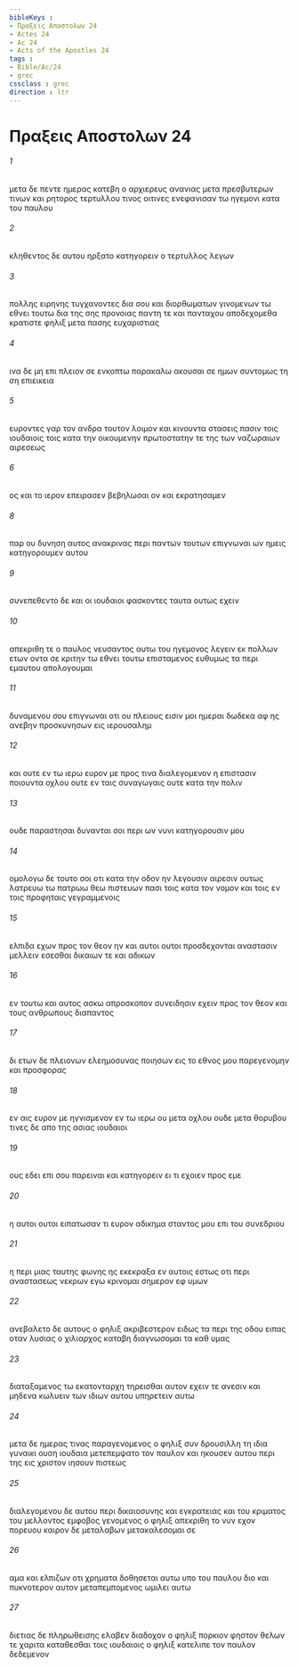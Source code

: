 ```yaml
---
bibleKeys : 
- Πραξεις Aποστολων 24
- Actes 24
- Ac 24
- Acts of the Apostles 24
tags : 
- Bible/Ac/24
- grec
cssclass : grec
direction : ltr
---
```


# Πραξεις Aποστολων 24

###### 1
μετα δε πεντε ημερας κατεβη ο αρχιερευς ανανιας μετα πρεσβυτερων τινων και ρητορος τερτυλλου τινος οιτινες ενεφανισαν τω ηγεμονι κατα του παυλου
###### 2
κληθεντος δε αυτου ηρξατο κατηγορειν ο τερτυλλος λεγων
###### 3
πολλης ειρηνης τυγχανοντες δια σου και διορθωματων γινομενων τω εθνει τουτω δια της σης προνοιας παντη τε και πανταχου αποδεχομεθα κρατιστε φηλιξ μετα πασης ευχαριστιας
###### 4
ινα δε μη επι πλειον σε ενκοπτω παρακαλω ακουσαι σε ημων συντομως τη ση επιεικεια
###### 5
ευροντες γαρ τον ανδρα τουτον λοιμον και κινουντα στασεις πασιν τοις ιουδαιοις τοις κατα την οικουμενην πρωτοστατην τε της των ναζωραιων αιρεσεως
###### 6
ος και το ιερον επειρασεν βεβηλωσαι ον και εκρατησαμεν
###### 8
παρ ου δυνηση αυτος ανακρινας περι παντων τουτων επιγνωναι ων ημεις κατηγορουμεν αυτου
###### 9
συνεπεθεντο δε και οι ιουδαιοι φασκοντες ταυτα ουτως εχειν
###### 10
απεκριθη τε ο παυλος νευσαντος αυτω του ηγεμονος λεγειν εκ πολλων ετων οντα σε κριτην τω εθνει τουτω επισταμενος ευθυμως τα περι εμαυτου απολογουμαι
###### 11
δυναμενου σου επιγνωναι οτι ου πλειους εισιν μοι ημεραι δωδεκα αφ ης ανεβην προσκυνησων εις ιερουσαλημ
###### 12
και ουτε εν τω ιερω ευρον με προς τινα διαλεγομενον η επιστασιν ποιουντα οχλου ουτε εν ταις συναγωγαις ουτε κατα την πολιν
###### 13
ουδε παραστησαι δυνανται σοι περι ων νυνι κατηγορουσιν μου
###### 14
ομολογω δε τουτο σοι οτι κατα την οδον ην λεγουσιν αιρεσιν ουτως λατρευω τω πατρωω θεω πιστευων πασι τοις κατα τον νομον και τοις εν τοις προφηταις γεγραμμενοις
###### 15
ελπιδα εχων προς τον θεον ην και αυτοι ουτοι προσδεχονται αναστασιν μελλειν εσεσθαι δικαιων τε και αδικων
###### 16
εν τουτω και αυτος ασκω απροσκοπον συνειδησιν εχειν προς τον θεον και τους ανθρωπους διαπαντος
###### 17
δι ετων δε πλειονων ελεημοσυνας ποιησων εις το εθνος μου παρεγενομην και προσφορας
###### 18
εν αις ευρον με ηγνισμενον εν τω ιερω ου μετα οχλου ουδε μετα θορυβου τινες δε απο της ασιας ιουδαιοι
###### 19
ους εδει επι σου παρειναι και κατηγορειν ει τι εχοιεν προς εμε
###### 20
η αυτοι ουτοι ειπατωσαν τι ευρον αδικημα σταντος μου επι του συνεδριου
###### 21
η περι μιας ταυτης φωνης ης εκεκραξα εν αυτοις εστως οτι περι αναστασεως νεκρων εγω κρινομαι σημερον εφ υμων
###### 22
ανεβαλετο δε αυτους ο φηλιξ ακριβεστερον ειδως τα περι της οδου ειπας οταν λυσιας ο χιλιαρχος καταβη διαγνωσομαι τα καθ υμας
###### 23
διαταξαμενος τω εκατονταρχη τηρεισθαι αυτον εχειν τε ανεσιν και μηδενα κωλυειν των ιδιων αυτου υπηρετειν αυτω
###### 24
μετα δε ημερας τινας παραγενομενος ο φηλιξ συν δρουσιλλη τη ιδια γυναικι ουση ιουδαια μετεπεμψατο τον παυλον και ηκουσεν αυτου περι της εις χριστον ιησουν πιστεως
###### 25
διαλεγομενου δε αυτου περι δικαιοσυνης και εγκρατειας και του κριματος του μελλοντος εμφοβος γενομενος ο φηλιξ απεκριθη το νυν εχον πορευου καιρον δε μεταλαβων μετακαλεσομαι σε
###### 26
αμα και ελπιζων οτι χρηματα δοθησεται αυτω υπο του παυλου διο και πυκνοτερον αυτον μεταπεμπομενος ωμιλει αυτω
###### 27
διετιας δε πληρωθεισης ελαβεν διαδοχον ο φηλιξ πορκιον φηστον θελων τε χαριτα καταθεσθαι τοις ιουδαιοις ο φηλιξ κατελιπε τον παυλον δεδεμενον
